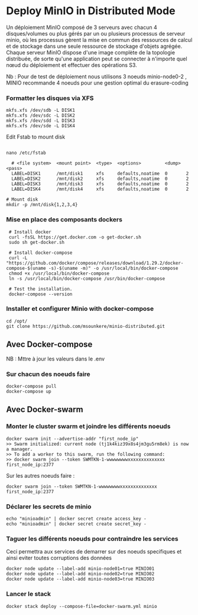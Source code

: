 # Deploy MinIO in Distributed Mode

Un déploiement MinIO composé de 3 serveurs avec chacun 4 disques/volumes ou plus gérés par un ou plusieurs processus de serveur minio, où les processus gèrent la mise en commun des ressources de calcul et de stockage dans une seule ressource de stockage d'objets agrégée. Chaque serveur MinIO dispose d'une image complète de la topologie distribuée, de sorte qu'une application peut se connecter à n'importe quel nœud du déploiement et effectuer des opérations S3.

Nb : Pour de test de déploiement nous utilisons 3 noeuds minio-node0-2 , MINIO recommande 4 noeuds pour une gestion optimal du erasure-coding

### Formatter les disques via XFS
```
mkfs.xfs /dev/sdb -L DISK1
mkfs.xfs /dev/sdc -L DISK2
mkfs.xfs /dev/sdd -L DISK3
mkfs.xfs /dev/sde -L DISK4
```
Edit Fstab to mount disk
```

nano /etc/fstab

  # <file system>  <mount point>  <type>  <options>         <dump>  <pass>
  LABEL=DISK1      /mnt/disk1     xfs     defaults,noatime  0       2
  LABEL=DISK2      /mnt/disk2     xfs     defaults,noatime  0       2
  LABEL=DISK3      /mnt/disk3     xfs     defaults,noatime  0       2
  LABEL=DISK4      /mnt/disk4     xfs     defaults,noatime  0       2
  
# Mount disk 
mkdir -p /mnt/disk{1,2,3,4}
```
### Mise en place des composants dockers
```
 # Install docker
 curl -fsSL https://get.docker.com -o get-docker.sh
 sudo sh get-docker.sh
 
 # Install docker-compose
 curl -L "https://github.com/docker/compose/releases/download/1.29.2/docker-compose-$(uname -s)-$(uname -m)" -o /usr/local/bin/docker-compose
 chmod +x /usr/local/bin/docker-compose
 ln -s /usr/local/bin/docker-compose /usr/bin/docker-compose
 
 # Test the installation.
 docker-compose --version
```
### Installer et configurer Minio with docker-compose
```
cd /opt/
git clone https://github.com/msounkere/minio-distributed.git
```
## Avec Docker-compose

NB : Mttre à jour les valeurs dans le .env
### Sur chacun des noeuds faire
```
docker-compose pull
docker-compose up
```

## Avec Docker-swarm
### Monter le cluster swarm et joindre les différents noeuds
```
docker swarm init --advertise-addr "first_node_ip"
>> Swarm initialized: current node (tj1k4kiz39x8s4jm3gu5rm8ek) is now a manager.
>> To add a worker to this swarm, run the following command:
>> docker swarm join --token SWMTKN-1-wwwwwwwwxxxxxxxxxxxxxx first_node_ip:2377
```
Sur les autres noeuds faire :
```
docker swarm join --token SWMTKN-1-wwwwwwwwxxxxxxxxxxxxxx first_node_ip:2377
```
### Déclarer les secrets de minio
```
echo "minioadmin" | docker secret create access_key -
echo "minioadmin" | docker secret create secret_key -
```
### Taguer les différents noeuds pour contraindre les services 
Ceci permettra aux services de demarrer sur des noeuds specifiques et ainsi eviter toutes corruptions des données
```
docker node update --label-add minio-node01=true MINIO01
docker node update --label-add minio-node02=true MINIO02
docker node update --label-add minio-node03=true MINIO03

```
### Lancer le stack

```
docker stack deploy --compose-file=docker-swarm.yml minio

```
